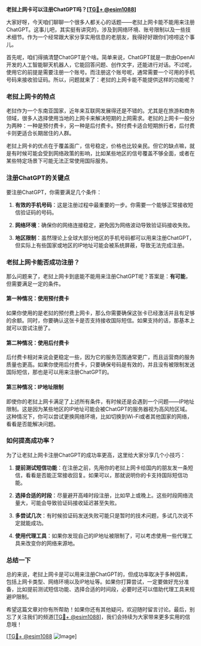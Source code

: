 **老挝上网卡可以注册ChatGPT吗？[[TG💪+ @esim1088](https://t.me/s/esim1088)]**

大家好呀，今天咱们聊聊一个很多人都关心的话题——老挝上网卡能不能用来注册ChatGPT。这事儿吧，其实挺有讲究的，涉及到网络环境、账号限制以及一些技术细节。作为一个经常跟大家分享实用信息的老朋友，我得好好跟你们唠唠这个事儿。

首先呢，咱们得搞清楚ChatGPT是个啥。简单来说，ChatGPT就是一款由OpenAI开发的人工智能聊天机器人，它能回答问题、创作文字，还能进行对话。不过呢，使用它的前提是需要注册一个账号。而注册这个账号呢，通常需要一个可用的手机号码来接收验证码。所以，问题就来了：老挝的上网卡能不能提供这样的功能呢？

### **老挝上网卡的特点**

老挝作为一个东南亚国家，近年来互联网发展得还是不错的。尤其是在旅游和商务领域，很多人选择使用当地的上网卡来解决短期的上网需求。老挝的上网卡一般分为两种：一种是预付费卡，另一种是后付费卡。预付费卡适合短期旅行者，后付费卡则更适合长期居住的人群。

老挝上网卡的优点在于覆盖面广，信号稳定，价格也比较亲民。但它的缺点嘛，就是有时候可能会受到网络政策的影响，比如某些地区的信号覆盖不够全面，或者在某些特定场景下可能无法正常使用国际服务。

### **注册ChatGPT的关键点**

要注册ChatGPT，你需要满足几个条件：

1. **有效的手机号码**：这是注册过程中最重要的一步。你需要一个能够正常接收短信验证码的号码。
   
2. **网络环境**：确保你的网络连接稳定，避免因为网络波动导致验证码接收失败。

3. **地区限制**：虽然理论上全球大部分地区的手机号码都可以用来注册ChatGPT，但实际上有些国家或地区的IP地址可能会被系统屏蔽，导致无法完成注册。

### **老挝上网卡能否成功注册？**

那么问题来了，老挝上网卡到底能不能用来注册ChatGPT呢？答案是：**有可能**，但需要满足一定的条件。

#### **第一种情况：使用预付费卡**
如果你使用的是老挝的预付费上网卡，那么你需要确保这张卡已经激活并且有足够的余额。同时，你要确认这张卡是否支持接收国际短信。如果支持的话，那基本上就可以尝试注册了。

#### **第二种情况：使用后付费卡**
后付费卡相对来说会更稳定一些，因为它的服务范围通常更广，而且运营商的服务质量也更高。如果你使用后付费卡，只要确保号码是有效的，并且没有被限制发送国际短信，那也是可以用来注册ChatGPT的。

#### **第三种情况：IP地址限制**
即使你的老挝上网卡满足了上述所有条件，有时候还是会遇到一个问题——IP地址限制。这是因为某些地区的IP地址可能会被ChatGPT的服务器视为高风险区域。这种情况下，你可以尝试更换网络环境，比如切换到Wi-Fi或者其他国家的网络，看看是否能解决问题。

### **如何提高成功率？**

为了让老挝上网卡注册ChatGPT的成功率更高，这里给大家分享几个小技巧：

1. **提前测试短信功能**：在注册之前，先用你的老挝上网卡给国内的朋友发一条短信，看看是否能正常接收回复。如果可以，那就说明你的卡支持国际短信功能。

2. **选择合适的时段**：尽量避开高峰时段注册，比如早上或晚上。这些时段网络流量大，可能会导致验证码接收延迟甚至失败。

3. **多尝试几次**：有时候验证码发送失败可能只是暂时的技术问题，多试几次说不定就能成功。

4. **使用代理工具**：如果你发现自己的IP地址被限制了，可以考虑使用一些代理工具来改变你的网络来源地。

### **总结一下**

总的来说，老挝上网卡是可以用来注册ChatGPT的，但成功率取决于多种因素，包括上网卡类型、网络环境以及IP地址等。如果你打算尝试，一定要做好充分准备，比如提前测试短信功能、选择合适的时间段，必要时还可以借助代理工具来规避IP限制。

希望这篇文章对你有所帮助！如果你还有其他疑问，欢迎随时留言讨论。最后，别忘了关注我们的频道[[TG💪+ @esim1088](https://t.me/s/esim1088)]，我们会持续为大家带来更多实用的信息哦！

[[TG💪+ @esim1088](https://t.me/s/esim1088) ![Image](https://i.postimg.cc/4NQfJmqS/Snipaste-2025-05-13-00-14-12.png)]